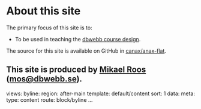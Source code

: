 About this site
==============================================

The primary focus of this site is to:

* To be used in teaching the [dbwebb course design](http://dbwebb.se/design).

The source for this site is available on GitHub in [canax/anax-flat](git@github.com:canax/anax-flat.git).

This site is produced by [Mikael Roos](https://mikaelroos.se) (mos@dbwebb.se).
---
views:
    byline:
        region: after-main
        template: default/content
        sort: 1
        data:
            meta:
                type: content
                route: block/byline
...
